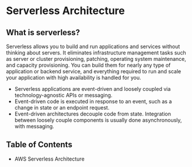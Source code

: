 # Serverless Architecture

## What is serverless?
Serverless allows you to build and run applications and services without thinking about servers. It eliminates infrastructure management tasks such as server or cluster provisioning, patching, operating system maintenance, and capacity provisioning. You can build them for nearly any type of application or backend service, and everything required to run and scale your application with high availability is handled for you.

 - Serverless applications are event-driven and loosely coupled via technology-agnostic APIs or messaging. 
 - Event-driven code is executed in response to an event, such as a change in state or an endpoint request. 
 - Event-driven architectures decouple code from state. Integration between loosely couple components is usually done asynchronously, with messaging.


## Table of Contents
 - AWS Serverless Architecture
